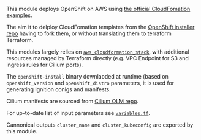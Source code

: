 This module deploys OpenShift on AWS using [the official CloudFomation examples][ocp_docs].

The aim it to delploy CloudFomation templates from the [OpenShift installer repo][installer_repo] having to fork them, or without translating them to terraform Terraform.

This modules largely relies on [`aws_cloudformation_stack`](https://registry.terraform.io/providers/hashicorp/aws/latest/docs/resources/cloudformation_stack),
with additional resources managed by Terraform directly (e.g. VPC Endpoint for S3 and ingress rules for Cilium ports).

The `openshift-install` binary downlaoded at runtime (based on `openshift_version` and `openshift_distro` parameters, it is used for generating Ignition conigs and manifests.

Cilium manifests are sourced from [Cilium OLM repo](https://github.com/cilium/cilium-olm/).

For up-to-date list of input parameters see [`variables.tf`](variables.tf).

Cannonical outputs `cluster_name` and `cluster_kubeconfig` are exported by this module.

[installer_repo]: https://github.com/openshift/installer/tree/7e02fe75a583242e4cbb8c60472b105acf7a8266/upi/aws/cloudformation
[ocp_docs]: https://docs.openshift.com/container-platform/4.6/installing/installing_aws/installing-aws-user-infra.html
